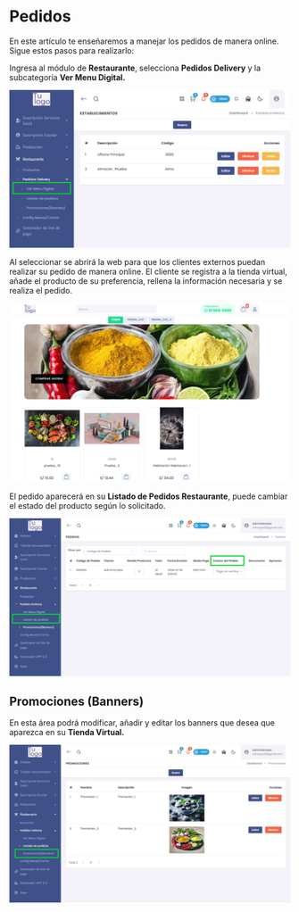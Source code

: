# Pedidos

En este artículo te enseñaremos a manejar los pedidos de manera online. Sigue estos pasos para realizarlo:

Ingresa al módulo de **Restaurante**, selecciona **Pedidos Delivery** y la subcategoría **Ver Menu Digital.**

![Alt text](img/pedidos_01.jpg)

Al seleccionar se abrirá la web para que los clientes externos puedan realizar su pedido de manera online. El cliente se registra a la tienda virtual, añade el producto de su preferencia, rellena la información necesaria y se realiza el pedido.

![Alt text](img/pedidos_02.jpg)

El pedido aparecerá en su **Listado de Pedidos Restaurante**, puede cambiar el estado del producto según lo solicitado. 

![Alt text](img/pedidos_03.jpg)

## Promociones (Banners)

En esta área podrá modificar, añadir y editar los banners que desea que aparezca en su **Tienda Virtual.**

![Alt text](img/pedidos_04.jpg)